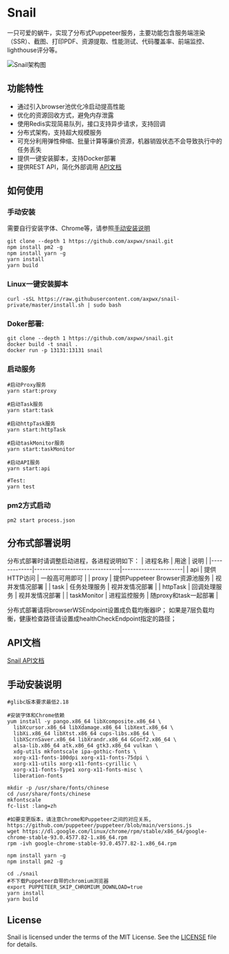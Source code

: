 # Snail
一只可爱的蜗牛，实现了分布式Puppeteer服务，主要功能包含服务端渲染（SSR）、截图、打印PDF、资源提取、性能测试、代码覆盖率、前端监控、lighthouse评分等。

![Snail架构图](https://github.com/axpwx/snail-private/raw/main/docs/architecture_diagram.png)

## 功能特性

* 通过引入browser池优化冷启动提高性能
* 优化的资源回收方式，避免内存泄露
* 使用Redis实现简易队列，接口支持异步请求，支持回调
* 分布式架构，支持超大规模服务
* 可充分利用弹性伸缩、批量计算等廉价资源，机器销毁状态不会导致执行中的任务丢失
* 提供一键安装脚本，支持Docker部署
* 提供REST API，简化外部调用 [API文档](https://github.com/axpwx/snail/blob/main/docs/apidoc.md)

## 如何使用

### 手动安装
需要自行安装字体、Chrome等，请参照[手动安装说明](#手动安装说明)
```shell
git clone --depth 1 https://github.com/axpwx/snail.git
npm install pm2 -g
npm install yarn -g
yarn install
yarn build
```

### Linux一键安装脚本
```shell
curl -sSL https://raw.githubusercontent.com/axpwx/snail-private/master/install.sh | sudo bash
```

### Doker部署:
```shell
git clone --depth 1 https://github.com/axpwx/snail.git
docker build -t snail .
docker run -p 13131:13131 snail
```

### 启动服务
```shell
#启动Proxy服务
yarn start:proxy

#启动Task服务
yarn start:task

#启动httpTask服务
yarn start:httpTask

#启动taskMonitor服务
yarn start:taskMonitor

#启动API服务
yarn start:api

#Test:
yarn test
```

### pm2方式启动
```shell
pm2 start process.json
```

## 分布式部署说明
分布式部署时请调整启动进程，各进程说明如下：
| 进程名称     | 用途                           | 说明                  |
|-------------|-------------------------------|----------------------|
| api         | 提供HTTP访问                   | 一般高可用即可          |
| proxy       | 提供Puppeteer Browser资源池服务 | 视并发情况部署          |
| task        | 任务处理服务                    | 视并发情况部署          |
| httpTask    | 回调处理服务                    | 视并发情况部署          |
| taskMonitor | 进程监控服务                    | 随proxy和task一起部署   |

分布式部署请将browserWSEndpoint设置成负载均衡器IP；
如果是7层负载均衡，健康检查路径请设置成healthCheckEndpoint指定的路径；

## API文档
[Snail API文档](https://github.com/axpwx/snail/blob/main/docs/apidoc.md)

## 手动安装说明
```shell
#glibc版本要求最低2.18

#安装字体和Chrome依赖
yum install -y pango.x86_64 libXcomposite.x86_64 \
  libXcursor.x86_64 libXdamage.x86_64 libXext.x86_64 \
  libXi.x86_64 libXtst.x86_64 cups-libs.x86_64 \
  libXScrnSaver.x86_64 libXrandr.x86_64 GConf2.x86_64 \
  alsa-lib.x86_64 atk.x86_64 gtk3.x86_64 vulkan \
  xdg-utils mkfontscale ipa-gothic-fonts \
  xorg-x11-fonts-100dpi xorg-x11-fonts-75dpi \
  xorg-x11-utils xorg-x11-fonts-cyrillic \
  xorg-x11-fonts-Type1 xorg-x11-fonts-misc \
  liberation-fonts

mkdir -p /usr/share/fonts/chinese
cd /usr/share/fonts/chinese
mkfontscale
fc-list :lang=zh

#如要变更版本，请注意Chrome和Puppeteer之间的对应关系, https://github.com/puppeteer/puppeteer/blob/main/versions.js
wget https://dl.google.com/linux/chrome/rpm/stable/x86_64/google-chrome-stable-93.0.4577.82-1.x86_64.rpm
rpm -ivh google-chrome-stable-93.0.4577.82-1.x86_64.rpm

npm install yarn -g
npm install pm2 -g

cd ./snail
#不下载Puppeteer自带的chromium浏览器
export PUPPETEER_SKIP_CHROMIUM_DOWNLOAD=true
yarn install
yarn build
```
## License
Snail is licensed under the terms of the MIT License. See the [LICENSE](/LICENSE) file for details.
